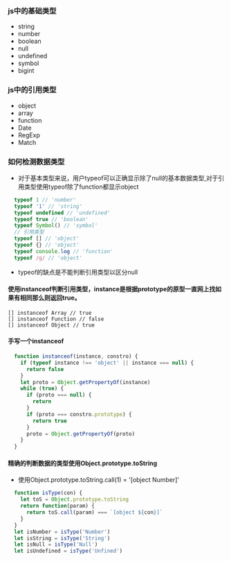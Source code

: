 ### js中的基础类型
* string
* number
* boolean
* null
* undefined
* symbol
* bigint
### js中的引用类型
* object
* array
* function
* Date
* RegExp
* Match
### 如何检测数据类型
* 对于基本类型来说，用户typeof可以正确显示除了null的基本数据类型,对于引用类型使用typeof除了function都显示object
``` js
  typeof 1 // 'number'
  typeof '1' // 'string'
  typeof undefined // 'undefined'
  typeof true // 'boolean'
  typeof Symbol() // 'symbol'
  // 引用类型
  typeof [] // 'object'
  typeof {} // 'object'
  typeof console.log // 'function'
  typeof /g/ // 'object'
```
* typeof的缺点是不能判断引用类型以区分null
#### 使用instanceof判断引用类型，instance是根据prototype的原型一直网上找如果有相同那么则返回true。
```
[] instanceof Array // true
[] instanceof Function // false
[] instanceof Object // true
```
#### 手写一个instanceof
``` js
  function instanceof(instance, constro) {
    if (typeof instance !== 'object' || instance === null) {
      return false
    }
    let proto = Object.getPropertyOf(instance)
    while (true) {
      if (proto === null) {
        return
      }
      if (proto === constro.prototype) {
        return true
      }
      proto = Object.getPropertyOf(proto)
    }
  }
```
#### 精确的判断数据的类型使用Object.prototype.toString
* 使用Object.prototype.toString.call(1) = '[object Number]'
``` js
  function isType(con) {
    let toS = Object.prototype.toString
    return function(param) {
      return toS.call(param) === `[object ${con}]`
    }
  }
  let isNumber = isType('Number')
  let isString = isType('String')
  let isNull = isType('Null')
  let isUndefined = isType('Unfined')
```
